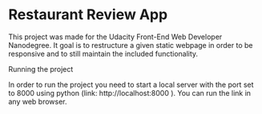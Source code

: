 # Restaurant Review App 

This project was made for the Udacity Front-End Web Developer Nanodegree. It goal is to restructure a given static webpage in order to be responsive and to still maintain the included functionality.

Running the project

In order to run the project you need to start a local server with the port set to 8000 using python (link: http://localhost:8000 ). You can run the link in any web browser. 
